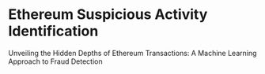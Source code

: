 # Ethereum Suspicious Activity Identification
 Unveiling the Hidden Depths of Ethereum Transactions: A Machine Learning Approach to Fraud Detection
